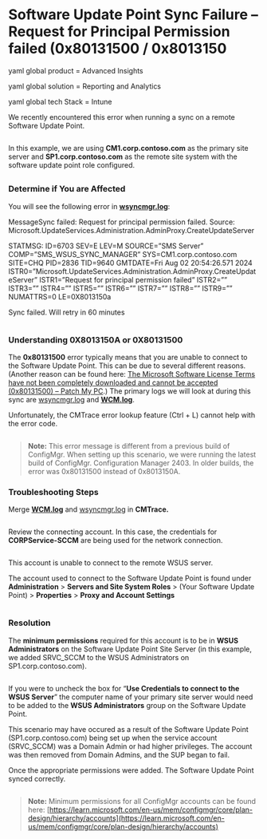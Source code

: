 # Software Update Point Sync Failure – Request for Principal Permission failed (0x80131500 / 0x8013150

yaml global product = Advanced Insights

yaml global solution = Reporting and Analytics

yaml global tech Stack = Intune

We recently encountered this error when running a sync on a remote Software Update Point.

<figure><img src="https://patchmypc.com/app/uploads/2025/04/SUP_SYNC_0x80131500_or_0x8013150A-2.jpg" alt=""><figcaption></figcaption></figure>

In this example, we are using **CM1.corp.contoso.com** as the primary site server and **SP1.corp.contoso.com** as the remote site system with the software update point role configured.

## &#x20;<a href="#h" id="h"></a>

### Determine if You are Affected <a href="#h-determine-if-you-are-affected" id="h-determine-if-you-are-affected"></a>

You will see the following error in [**wsyncmgr.log**](https://patchmypc.com/collecting-log-files-for-patch-my-pc-support#publishing-service-logs):

MessageSync failed: Request for principal permission failed. Source: Microsoft.UpdateServices.Administration.AdminProxy.CreateUpdateServer

STATMSG: ID=6703 SEV=E LEV=M SOURCE=”SMS Server” COMP=”SMS\_WSUS\_SYNC\_MANAGER” SYS=CM1.corp.contoso.com SITE=CHQ PID=2836 TID=9640 GMTDATE=Fri Aug 02 20:54:26.571 2024 ISTR0=”Microsoft.UpdateServices.Administration.AdminProxy.CreateUpdateServer” ISTR1=”Request for principal permission failed” ISTR2=”” ISTR3=”” ISTR4=”” ISTR5=”” ISTR6=”” ISTR7=”” ISTR8=”” ISTR9=”” NUMATTRS=0 LE=0X8013150a

Sync failed. Will retry in 60 minutes

<figure><img src="https://patchmypc.com/app/uploads/2025/04/SUP_SYNC_0x80131500_or_0x8013150A-1.jpg" alt=""><figcaption></figcaption></figure>

### Understanding 0X8013150A or 0X80131500 <a href="#h-understanding-0x8013150a-or-0x80131500" id="h-understanding-0x8013150a-or-0x80131500"></a>

The **0x80131500** error typically means that you are unable to connect to the Software Update Point. This can be due to several different reasons. (Another reason can be found here: [The Microsoft Software License Terms have not been completely downloaded and cannot be accepted (0x80131500) – Patch My PC](https://patchmypc.com/the-microsoft-software-license-terms-have-not-been-completely-downloaded-and-cannot-be-accepted-0x80131500).) The primary logs we will look at during this sync are [wsyncmgr.log](https://patchmypc.com/collecting-log-files-for-patch-my-pc-support#publishing-service-logs) and [**WCM.log**](https://patchmypc.com/collecting-log-files-for-patch-my-pc-support#publishing-service-logs).

Unfortunately, the CMTrace error lookup feature (Ctrl + L) cannot help with the error code.

<figure><img src="https://patchmypc.com/app/uploads/2025/04/SUP_SYNC_0x80131500_or_0x8013150A-4-1.jpg" alt=""><figcaption></figcaption></figure>

> **Note:** This error message is different from a previous build of ConfigMgr. When setting up this scenario, we were running the latest build of ConfigMgr. Configuration Manager 2403. In older builds, the error was 0x80131500 instead of 0x8013150A.

### Troubleshooting Steps <a href="#h-troubleshooting-steps" id="h-troubleshooting-steps"></a>

Merge [**WCM.log**](https://patchmypc.com/collecting-log-files-for-patch-my-pc-support#publishing-service-logs) and [wsyncmgr.log](https://patchmypc.com/collecting-log-files-for-patch-my-pc-support#publishing-service-logs) in **CMTrace.**

<figure><img src="https://patchmypc.com/app/uploads/2025/04/SUP_SYNC_0x80131500_or_0x8013150A-6.jpg" alt=""><figcaption></figcaption></figure>

Review the connecting account. In this case, the credentials for **CORPService-SCCM** are being used for the network connection.

<figure><img src="https://patchmypc.com/app/uploads/2025/04/SUP_SYNC_0x80131500_or_0x8013150A-7.jpg" alt=""><figcaption></figcaption></figure>

This account is unable to connect to the remote WSUS server.

The account used to connect to the Software Update Point is found under **Administration** > **Servers and Site System Roles** > (Your Software Update Point) > **Properties** > **Proxy and Account Settings**

<figure><img src="https://patchmypc.com/app/uploads/2025/04/SUP_SYNC_0x80131500_or_0x8013150A-8-1.jpg" alt=""><figcaption></figcaption></figure>

### Resolution <a href="#h-resolution" id="h-resolution"></a>

The **minimum permissions** required for this account is to be in **WSUS Administrators** on the Software Update Point Site Server (in this example, we added SRVC\_SCCM to the WSUS Administrators on SP1.corp.contoso.com).

<figure><img src="https://patchmypc.com/app/uploads/2025/04/SUP_SYNC_0x80131500_or_0x8013150A-9.jpg" alt=""><figcaption></figcaption></figure>

If you were to uncheck the box for “**Use Credentials to connect to the WSUS Server**” the computer name of your primary site server would need to be added to the **WSUS Administrators** group on the Software Update Point.

This scenario may have occured as a result of the Software Update Point (SP1.corp.contoso.com) being set up when the service account (SRVC\_SCCM) was a Domain Admin or had higher privileges. The account was then removed from Domain Admins, and the SUP began to fail.

Once the appropriate permissions were added. The Software Update Point synced correctly.

<figure><img src="https://patchmypc.com/app/uploads/2025/04/SUP_SYNC_0x80131500_or_0x8013150A-10.jpg" alt=""><figcaption></figcaption></figure>

> **Note:** Minimum permissions for all ConfigMgr accounts can be found here: [https://learn.microsoft.com/en-us/mem/configmgr/core/plan-design/hierarchy/accounts](https://learn.microsoft.com/en-us/mem/configmgr/core/plan-design/hierarchy/accounts)
